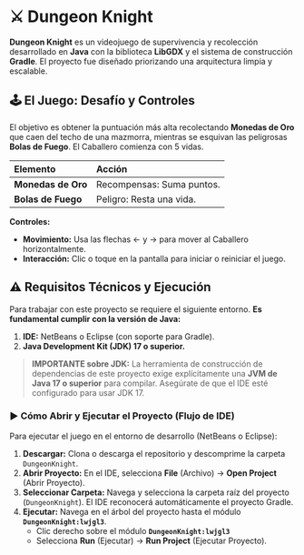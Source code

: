 # ⚔️ Dungeon Knight

**Dungeon Knight** es un videojuego de supervivencia y recolección desarrollado en **Java** con la biblioteca **LibGDX** y el sistema de construcción **Gradle**. El proyecto fue diseñado priorizando una arquitectura limpia y escalable.

## 🕹️ El Juego: Desafío y Controles

El objetivo es obtener la puntuación más alta recolectando **Monedas de Oro** que caen del techo de una mazmorra, mientras se esquivan las peligrosas **Bolas de Fuego**. El Caballero comienza con 5 vidas.

| Elemento | Acción |
| :--- | :--- |
| **Monedas de Oro** | Recompensas: Suma puntos. |
| **Bolas de Fuego** | Peligro: Resta una vida. |

**Controles:**
* **Movimiento:** Usa las flechas $\leftarrow$ y $\rightarrow$ para mover al Caballero horizontalmente.
* **Interacción:** Clic o toque en la pantalla para iniciar o reiniciar el juego.

## ⚠️ Requisitos Técnicos y Ejecución

Para trabajar con este proyecto se requiere el siguiente entorno. **Es fundamental cumplir con la versión de Java:**

1.  **IDE:** NetBeans o Eclipse (con soporte para Gradle).
2.  **Java Development Kit (JDK) 17 o superior.**

> **IMPORTANTE sobre JDK:** La herramienta de construcción de dependencias de este proyecto exige explícitamente una **JVM de Java 17 o superior** para compilar. Asegúrate de que el IDE esté configurado para usar JDK 17.

### ▶️ Cómo Abrir y Ejecutar el Proyecto (Flujo de IDE)

Para ejecutar el juego en el entorno de desarrollo (NetBeans o Eclipse):

1.  **Descargar:** Clona o descarga el repositorio y descomprime la carpeta `DungeonKnight`.
2.  **Abrir Proyecto:** En el IDE, selecciona **File** (Archivo) $\rightarrow$ **Open Project** (Abrir Proyecto).
3.  **Seleccionar Carpeta:** Navega y selecciona la carpeta raíz del proyecto (`DungeonKnight`). El IDE reconocerá automáticamente el proyecto Gradle.
4.  **Ejecutar:** Navega en el árbol del proyecto hasta el módulo **`DungeonKnight:lwjgl3`**.
    * Clic derecho sobre el módulo **`DungeonKnight:lwjgl3`**
    * Selecciona **Run** (Ejecutar) $\rightarrow$ **Run Project** (Ejecutar Proyecto).
